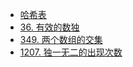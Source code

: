 * [哈希表](README.md)
* [36. 有效的数独](36-valid-sudoku.md)
* [349. 两个数组的交集](349-intersection-of-two-arrays.md)
* [1207. 独一无二的出现次数](1207-unique-number-of-occurrences.md)

